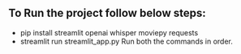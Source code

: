 ## To Run the project follow below steps: 
  - pip install streamlit openai whisper moviepy requests
  - streamlit run streamlit_app.py
Run both the commands in order.
